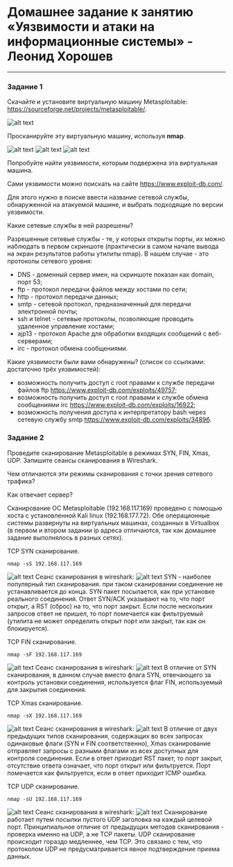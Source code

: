 # Домашнее задание к занятию «Уязвимости и атаки на информационные системы» - Леонид Хорошев


------

### Задание 1

Скачайте и установите виртуальную машину Metasploitable: https://sourceforge.net/projects/metasploitable/.

![alt text](https://github.com/LeonidKhoroshev/databases/blob/main/safety/safety1.4.png)

Просканируйте эту виртуальную машину, используя **nmap**.

![alt text](https://github.com/LeonidKhoroshev/databases/blob/main/safety/safety1.1.png)
![alt text](https://github.com/LeonidKhoroshev/databases/blob/main/safety/safety1.2.png)
![alt text](https://github.com/LeonidKhoroshev/databases/blob/main/safety/safety1.3.png)

Попробуйте найти уязвимости, которым подвержена эта виртуальная машина.

Сами уязвимости можно поискать на сайте https://www.exploit-db.com/.

Для этого нужно в поиске ввести название сетевой службы, обнаруженной на атакуемой машине, и выбрать подходящие по версии уязвимости.

Какие сетевые службы в ней разрешены?

Разрешенные сетевые службы - те, у которых открыты порты, их можно наблюдать в первом скриншоте (практически в самом начале вывода на экран результатов работы утилиты nmap). В нашем случае - это протоколы сетевого уровня:
- DNS - доменный сервер имен, на скриншоте показан как domain, порт 53;
- ftp - протокол передачи файлов между хостами по сети;
- http - протокол передачи данных;
- smtp - сетевой протокол, предназначенный для передачи электронной почты;
- ssh и telnet - сетевые протоколы, позволяющие проводить удаленное управление хостами;
- ajp13  - протокол Apache для обработки входящих сообщений с веб-серверами;
- irc - протокол обмена сообщениями. 

Какие уязвимости были вами обнаружены? (список со ссылками: достаточно трёх уязвимостей):
- возможность получить доступ с root правами к службе передачи файлов ftp  https://www.exploit-db.com/exploits/49757;
- возможность получить доступ с root правами к службе обмена сообщениями irc https://www.exploit-db.com/exploits/16922;
- возможность получения доступа к интерпретатору bash через сетевую службу smtp https://www.exploit-db.com/exploits/34896.

  

### Задание 2

Проведите сканирование Metasploitable в режимах SYN, FIN, Xmas, UDP. Запишите сеансы сканирования в Wireshark.

Чем отличаются эти режимы сканирования с точки зрения сетевого трафика?

Как отвечает сервер?

Сканирование ОС Metasploitable (192.168.117.169) проведено с помощью хоста с установленной Kali linux (192.168.177.72). Обе операционные системы развернуты на виртуальных машинах, созданных в Virtualbox (в первом и втором задании ip адреса отличаются, так как домашнее задание выполнялось в разных сетях).

TCP SYN сканирование. 
```
nmap -sS 192.168.117.169
```
![alt text](https://github.com/LeonidKhoroshev/databases/blob/main/safety/safety2.5.png)
Сеанс сканирования в wireshark:
![alt text](https://github.com/LeonidKhoroshev/databases/blob/main/safety/safety2.1.1.png)
SYN - наиболее популярный тип сканирования. при таком сканировании соединение не устанавливается до конца. SYN пакет посылается, как при установке реального соединения. Ответ SYN/ACK указывают на то, что порт открыт, а RST (сброс) на то, что порт закрыт. Если после нескольких запросов ответ не пришел, то порт помечается как фильтруемый (утилита не может определить открыт порт или закрыт, так как он блокируется). 

TCP FIN сканирование.
```
nmap -sF 192.168.117.169
```
![alt text](https://github.com/LeonidKhoroshev/databases/blob/main/safety/safety2.6.png)
Сеанс сканирования в wireshark:
![alt text](https://github.com/LeonidKhoroshev/databases/blob/main/safety/safety2.2.1.png)
В отличие от SYN сканирования, в данном случае вместо флага SYN, отвечающего за контроль установки соединения, используется  флаг FIN, используемый для закрытия соединения. 

TCP Xmas сканирование.
```
nmap -sX 192.168.117.169
```
![alt text](https://github.com/LeonidKhoroshev/databases/blob/main/safety/safety2.7.png)
Сеанс сканирования в wireshark:
![alt text](https://github.com/LeonidKhoroshev/databases/blob/main/safety/safety2.3.1.png)
В отличие от двух предыдущих типов сканирования, содержащих во всех запросах одинаковые флаги (SYN и FIN соответственно), Xmas сканирование отправляет запросы с разными флагами из всех доступных для контроля соединения. Если в ответ приходит RST пакет, то порт закрыт, отсутствие ответа означает, что порт открыт или фильтруется. Порт помечается как фильтруется, если в ответ приходит ICMP ошибка.

TCP UDP сканирование.
```
nmap -sU 192.168.117.169
```
![alt text](https://github.com/LeonidKhoroshev/databases/blob/main/safety/safety2.8.png)
Сеанс сканирования в wireshark:
![alt text](https://github.com/LeonidKhoroshev/databases/blob/main/safety/safety2.4.1.png)
Cканирование работает путем посылки пустого UDP заголовка на каждый целевой порт. Принципиальное отличие от предыдущих методов сканирования - проверка именно на UDP, а не TCP пакеты. UDP сканирование происходит гораздо медленнее, чем TCP. Это связано с тем, что протоколом UDP не предусматривается явное подтверждение приема данных. 

